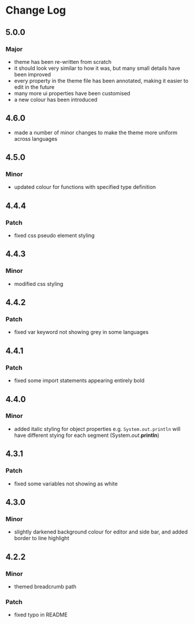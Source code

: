 # Change Log


## 5.0.0

### Major

- theme has been re-written from scratch
- it should look very similar to how it was, but many small details have been improved
- every property in the theme file has been annotated, making it easier to edit in the future
- many more ui properties have been customised
- a new colour has been introduced

## 4.6.0

- made a number of minor changes to make the theme more uniform across languages

## 4.5.0

### Minor

- updated colour for functions with specified type definition

## 4.4.4

### Patch

- fixed css pseudo element styling

## 4.4.3

### Minor

- modified css styling

## 4.4.2

### Patch

- fixed var keyword not showing grey in some languages

## 4.4.1

### Patch

- fixed some import statements appearing entirely bold

## 4.4.0

### Minor

- added italic styling for object properties e.g. `System.out.println` will have different stying for each segment (System.*out*.**println**)

## 4.3.1

### Patch

- fixed some variables not showing as white

## 4.3.0

### Minor

- slightly darkened background colour for editor and side bar, and added border to line highlight

## 4.2.2

### Minor

- themed breadcrumb path

### Patch

- fixed typo in README